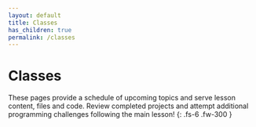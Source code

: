 ```yaml
---
layout: default
title: Classes
has_children: true
permalink: /classes
---
```


# Classes

These pages provide a schedule of upcoming topics and serve lesson content, files and code. Review completed projects and attempt additional programming challenges following the main lesson!
{: .fs-6 .fw-300 }
